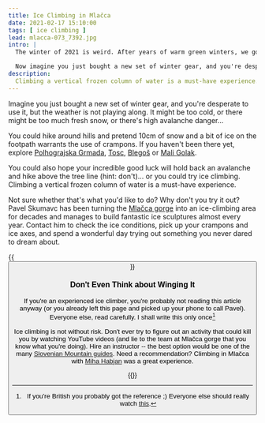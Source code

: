 ```yaml
---
title: Ice Climbing in Mlačca
date: 2021-02-17 15:10:00
tags: [ ice climbing ]
lead: mlacca-073_7392.jpg
intro: |
  The winter of 2021 is weird. After years of warm green winters, we got tons of snow in the mountains. The temperatures are all over the place, from warm fronts peaking at 15°C to bursts of arctic cold air resulting in ridiculous frosts (how about -25°C?)

  Now imagine you just bought a new set of winter gear, and you're desperate to use it, but the continuous avalanche warnings keep you from going high into the mountains.
description:
  Climbing a vertical frozen column of water is a must-have experience. Not sure about that? Get an ice climbing instructor or a mountain guide, and try it out in Mlačca gorge.
---
```

Imagine you just bought a new set of winter gear, and you're desperate to use it, but the weather is not playing along. It might be too cold, or there might be too much fresh snow, or there's high avalanche danger...

You could hike around hills and pretend 10cm of snow and a bit of ice on the footpath warrants the use of crampons. If you haven't been there yet, explore [Polhograjska Grmada](../../hikes/polhograjskagrmada), [Tosc](../../hikes/tosc), [Blegoš](../../hikes/blegos) or [Mali Golak](../../hikes/maligolak).

You could also hope your incredible good luck will hold back an avalanche and hike above the tree line (hint: don't)... or you could try ice climbing. Climbing a vertical frozen column of water is a must-have experience.

Not sure whether that's what you'd like to do? Why don't you try it out? Pavel Skumavc has been turning the [Mlačca gorge](https://lednoplezanje.com/en/ice-climbing/) into an ice-climbing area for decades and manages to build fantastic ice sculptures almost every year. Contact him to check the ice conditions, pick up your crampons and ice axes, and spend a wonderful day trying out something you never dared to dream about.

{{<button href="https://lednoplezanje.com/en/ice-climbing/" text="Explore">}}

### Don't Even Think about Winging It

If you're an experienced ice climber, you're probably not reading this article anyway (or you already left this page and picked up your phone to call Pavel). Everyone else, read carefully. I shall write this only once[^2]

Ice climbing is not without risk. Don't ever try to figure out an activity that could kill you by watching YouTube videos (and lie to the team at Mlačca gorge that you know what you're doing). Hire an instructor -- the best option would be one of the many [Slovenian Mountain guides](http://zgvs.si/en/mountain-guide/).  Need a recommendation? Climbing in Mlačca with [Miha Habjan](https://www.facebook.com/miha.habjan.3) was a great experience.

{{<photo-gallery pattern="mlacca-*.jpg">}}

[^2]: If you're British you probably got the reference ;) Everyone else should really watch [this](http://www.bbc.co.uk/comedy/alloallo/).
